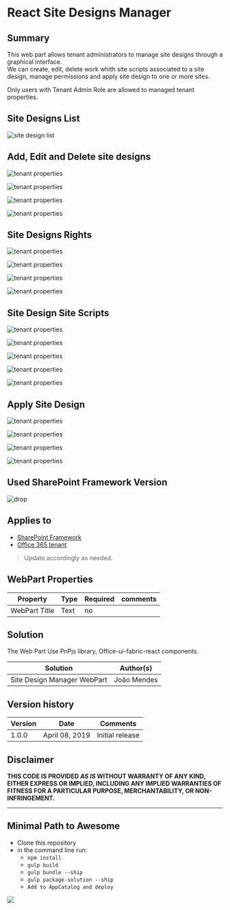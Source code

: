 # React Site Designs Manager 

## Summary
This web part allows tenant administrators to manage site designs through a graphical interface.  
We can create, edit, delete work whith site scripts associated to a site design, manage permissions and apply site design to one or more sites.

Only users with Tenant Admin Role are allowed to managed tenant properties. 

##  Site Designs List

![site design list](https://github.com/joaojmendes/sp-dev-fx-webparts/blob/dev/samples/react-manage-sitedesigns/assets/screen1.jpg)

## Add, Edit and Delete site designs

![tenant properties](https://github.com/joaojmendes/sp-dev-fx-webparts/blob/dev/samples/react-manage-sitedesigns/assets/screen2.jpg)  



![tenant properties](https://github.com/joaojmendes/sp-dev-fx-webparts/blob/dev/samples/react-manage-sitedesigns/assets/screen3.jpg)  



![tenant properties](https://github.com/joaojmendes/sp-dev-fx-webparts/blob/dev/samples/react-manage-sitedesigns/assets/screen3.1.jpg) 



![tenant properties](https://github.com/joaojmendes/sp-dev-fx-webparts/blob/dev/samples/react-manage-sitedesigns/assets/screen4.jpg)  


## Site Designs Rights

![tenant properties](https://github.com/joaojmendes/sp-dev-fx-webparts/blob/dev/samples/react-manage-sitedesigns/assets/screen5.jpg)  



![tenant properties](/assets/screen6.jpg)  



![tenant properties](https://github.com/joaojmendes/sp-dev-fx-webparts/blob/dev/samples/react-manage-sitedesigns/assets/screen7.jpg)  



![tenant properties](https://github.com/joaojmendes/sp-dev-fx-webparts/blob/dev/samples/react-manage-sitedesigns/assets/screen8.jpg)  



## Site Design Site Scripts

![tenant properties](https://github.com/joaojmendes/sp-dev-fx-webparts/blob/dev/samples/react-manage-sitedesigns/assets/screen9.jpg)  



![tenant properties](https://github.com/joaojmendes/sp-dev-fx-webparts/blob/dev/samples/react-manage-sitedesigns/assets/screen10.jpg)  



![tenant properties](https://github.com/joaojmendes/sp-dev-fx-webparts/blob/dev/samples/react-manage-sitedesigns/assets/screen11.jpg)  



![tenant properties](https://github.com/joaojmendes/sp-dev-fx-webparts/blob/dev/samples/react-manage-sitedesigns/assets/screen12.jpg)  



![tenant properties](https://github.com/joaojmendes/sp-dev-fx-webparts/blob/dev/samples/react-manage-sitedesigns/assets/screen13.jpg)  



## Apply Site Design


![tenant properties](https://github.com/joaojmendes/sp-dev-fx-webparts/blob/dev/samples/react-manage-sitedesigns/assets/screen14.jpg)  



![tenant properties](https://github.com/joaojmendes/sp-dev-fx-webparts/blob/dev/samples/react-manage-sitedesigns/assets/screen15.jpg)  



![tenant properties](https://github.com/joaojmendes/sp-dev-fx-webparts/blob/dev/samples/react-manage-sitedesigns/assets/screen16.jpg)  



![tenant properties](https://github.com/joaojmendes/sp-dev-fx-webparts/blob/dev/samples/react-manage-sitedesigns/assets/screen17.jpg)  


 



## Used SharePoint Framework Version 
![drop](https://img.shields.io/badge/version-GA-green.svg)

## Applies to

* [SharePoint Framework](https:/dev.office.com/sharepoint)
* [Office 365 tenant](https://dev.office.com/sharepoint/docs/spfx/set-up-your-development-environment)

> Update accordingly as needed.

## WebPart Properties
 
Property |Type|Required| comments
--------------------|----|--------|----------
WebPart Title| Text| no|
 

## Solution
The Web Part Use PnPjs library, Office-ui-fabric-react components.

Solution|Author(s)
--------|---------
Site Design Manager WebPart|João Mendes

## Version history

Version|Date|Comments
-------|----|--------
1.0.0|April 08, 2019|Initial release

## Disclaimer
**THIS CODE IS PROVIDED *AS IS* WITHOUT WARRANTY OF ANY KIND, EITHER EXPRESS OR IMPLIED, INCLUDING ANY IMPLIED WARRANTIES OF FITNESS FOR A PARTICULAR PURPOSE, MERCHANTABILITY, OR NON-INFRINGEMENT.**

---

## Minimal Path to Awesome

- Clone this repository
- in the command line run:
  - `npm install`
  - `gulp build`
  - `gulp bundle --ship`
  - `gulp package-solution --ship`
  - `Add to AppCatalog and deploy`




<img src="https://telemetry.sharepointpnp.com/sp-dev-fx-webparts/samples/readme-template" />
